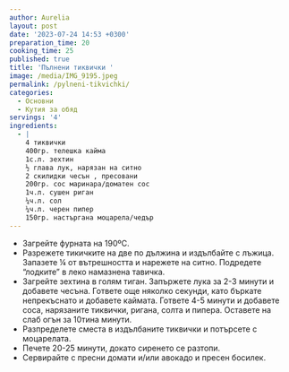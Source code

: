 ```yaml
---
author: Aurelia
layout: post
date: '2023-07-24 14:53 +0300'
preparation_time: 20
cooking_time: 25
published: true
title: 'Пълнени тиквички '
image: /media/IMG_9195.jpeg
permalink: /pylneni-tikvichki/
categories:
  - Основни
  - Кутия за обяд
servings: '4'
ingredients:
  - |
    4 тиквички
    400гр. телешка кайма
    1с.л. зехтин
    ½ глава лук, нарязан на ситно
    2 скилидки чесън , пресовани 
    200гр. сос маринара/доматен сос
    1ч.л. сушен риган
    ¼ч.л. сол 
    ¼ч.л. черен пипер
    150гр. настъргана моцарела/чедър
---
```

- Загрейте фурната на 190ºС.
- Разрежете тикичките на две по дължина и издълбайте с лъжица. Запазете ¼ от вътрешността и нарежете на ситно. Подредете “лодките” в леко намазнена тавичка.
- Загрейте зехтина в голям тиган. Запържете лука за 2-3 минути и добавете чесъна. Гответе още няколко секунди, като бъркате непрекъснато и добавете каймата. Гответе 4-5 минути и добавете соса, нарязаните тиквички, ригана, солта и пипера. Оставете на слаб огън за 10тина минути.
- Разпределете сместа в издълбаните тиквички и потърсете с моцарелата. 
- Печете 20-25 минути, докато сиренето се разтопи.
- Сервирайте с пресни домати и/или авокадо и пресен босилек.
